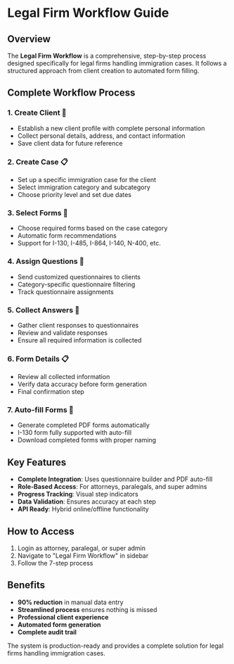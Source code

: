 # Legal Firm Workflow Guide

## Overview

The **Legal Firm Workflow** is a comprehensive, step-by-step process designed specifically for legal firms handling immigration cases. It follows a structured approach from client creation to automated form filling.

## Complete Workflow Process

### 1. Create Client 👥
- Establish a new client profile with complete personal information
- Collect personal details, address, and contact information
- Save client data for future reference

### 2. Create Case 📋
- Set up a specific immigration case for the client
- Select immigration category and subcategory
- Choose priority level and set due dates

### 3. Select Forms 📄
- Choose required forms based on the case category
- Automatic form recommendations
- Support for I-130, I-485, I-864, I-140, N-400, etc.

### 4. Assign Questions 📝
- Send customized questionnaires to clients
- Category-specific questionnaire filtering
- Track questionnaire assignments

### 5. Collect Answers 💬
- Gather client responses to questionnaires
- Review and validate responses
- Ensure all required information is collected

### 6. Form Details 📋
- Review all collected information
- Verify data accuracy before form generation
- Final confirmation step

### 7. Auto-fill Forms 🤖
- Generate completed PDF forms automatically
- I-130 form fully supported with auto-fill
- Download completed forms with proper naming

## Key Features

- **Complete Integration**: Uses questionnaire builder and PDF auto-fill
- **Role-Based Access**: For attorneys, paralegals, and super admins
- **Progress Tracking**: Visual step indicators
- **Data Validation**: Ensures accuracy at each step
- **API Ready**: Hybrid online/offline functionality

## How to Access

1. Login as attorney, paralegal, or super admin
2. Navigate to "Legal Firm Workflow" in sidebar
3. Follow the 7-step process

## Benefits

- **90% reduction** in manual data entry
- **Streamlined process** ensures nothing is missed
- **Professional client experience**
- **Automated form generation**
- **Complete audit trail**

The system is production-ready and provides a complete solution for legal firms handling immigration cases.
